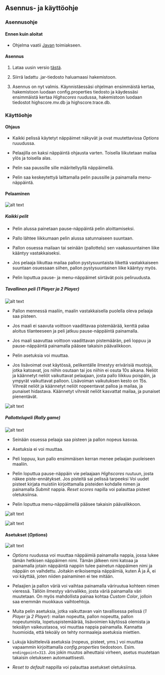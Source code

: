 ## Asennus- ja käyttöohje

### Asennusohje

#### Ennen kuin aloitat

* Ohjelma vaatii [Javan](https://www.java.com/en/) toimiakseen.

#### Asennus

1. Lataa uusin versio [tästä](https://github.com/Jeeses313/ot-harjoitustyo/releases/latest/download/Pong.jar).

2. Siirrä ladattu .jar-tiedosto haluamaasi hakemistoon.

3. Asennus on nyt valmis. Käynnistäessäsi ohjelman ensimmäistä kertaa, hakemistoon luodaan config.properties tiedosto ja käydessäsi ensimmäistä kertaa _Highscores_ ruudussa, hakemistoon luodaan tiedostot highscore.mv.db ja highscore.trace.db.

### Käyttöohje

#### Ohjaus

* Kaikki pelissä käytetyt näppäimet näkyvät ja ovat muutettavissa _Options_ ruuudussa.

* Pelaajilla on kaksi näppäintä ohjausta varten. Toisella liikutetaan mailaa ylös ja toisella alas.

* Pelin saa paussille sille määritellyyllä näppäimellä.

* Pelin saa keskeytettyä laittamalla pelin paussille ja painamalla menu-näppäintä.

#### Pelaaminen

![alt text](https://github.com/Jeeses313/ot-harjoitustyo/blob/master/dokumentaatio/valikkokuva.png "Valikko")


##### Kaikki pelit

* Pelin alussa painetaan pause-näppäintä pelin aloittamiseksi.

* Pallo lähtee liikkumaan pelin alussa satunnaiseen suuntaan.

* Pallon osuessa mailaan tai seinään (pallottelu) sen vaakasuuntainen liike kääntyy vastakkaiseksi.

* Jos pelaaja liikuttaa mailaa pallon pystysuuntaista liikettä vastakkaiseen suuntaan osuessaan siihen, 
pallon pystysuuntainen liike kääntyy myös. 

* Pelin loputtua pause- ja menu-näppäimet siirtävät pois peliruudusta.

##### Tavallinen peli (_1 Player_ ja _2 Player_)

![alt text](https://github.com/Jeeses313/ot-harjoitustyo/blob/master/dokumentaatio/pelikuva.png "Tavallinen peli")

* Pallon mennessä maaliin, maalin vastakkaisella puolella oleva pelaaja saa pisteen.

* Jos maali ei saavuta voittoon vaadittavaa pistemäärää, kenttä palaa aloitus tilanteeseen ja peli jatkuu pause-näppäintä painamalla.

* Jos maali saavuttaa voittoon vaadittavan pistemäärän, peli loppuu ja pause-näppäintä painamalla pääsee takaisin päävalikkoon.

* Pelin asetuksia voi muuttaa.

* Jos lisävoimat ovat käytössä, pelikentälle ilmestyy erivärisiä muotoja, jotka katoavat, jos niihin osutaan tai jos niihin ei osuta 10s aikana. 
Neliöt ja käännetyt neliöt vaikuttavat pelaajaan, josta pallo liikkuu poispäin, ja ympyrät vaikuttavat palloon. Lisävoiman vaikutuksen kesto on 15s. Vihreät neliöt ja käännetyt neliöt nopeentavat palloa ja mailaa, ja punaiset hidastava. 
Käännetyt vihreät neliöt kasvattat mailaa, ja punaiset pienentävät.

![alt text](https://github.com/Jeeses313/ot-harjoitustyo/blob/master/dokumentaatio/lisavoimakuva.png "Lisävoima")

##### Pallottelupeli (_Rally game_)

![alt text](https://github.com/Jeeses313/ot-harjoitustyo/blob/master/dokumentaatio/pallottelukuva.png "Pallottelupeli")

* Seinään osuessa pelaaja saa pisteen ja pallon nopeus kasvaa.

* Asetuksia ei voi muuttaa.

* Peli loppuu, kun pallo ensimmäisen kerran menee pelaajan puoleiseen maaliin.

* Pelin loputtua pause-näppäin vie pelaajaan _Highscores_ ruutuun, josta näkee piste-ennätykset. Jos pisteitä sai pelissä tarpeeksi 
Voi uudet pisteet kirjata muistiin kirjoittamalla pisteiden kohdalle nimen ja painamalla _Submit_ nappia. _Reset scores_ napilla voi palauttaa pisteet oletuksiinsa.

* Pelin loputtua menu-näppäimellä pääsee takaisin päävalikkoon.

![alt text](https://github.com/Jeeses313/ot-harjoitustyo/blob/master/dokumentaatio/highscorekuva1.png "Pisteiden kirjaaminen")

![alt text](https://github.com/Jeeses313/ot-harjoitustyo/blob/master/dokumentaatio/highscorekuva2.png "Pisteiden näkyminen")


#### Asetukset (_Options_)

![alt text](https://github.com/Jeeses313/ot-harjoitustyo/blob/master/dokumentaatio/asetuskuva.png "Asetukset")

* _Options_ ruudussa voi muuttaa näppäimiä painamalla nappia, jossa lukee tämän hetkisen näppäimen nimi. Tämän jälkeen nimi katoaa ja painamalla jotain näppäintä 
nappiin tulee painetun näppäimen nimi ja näppäin on vaihdettu. Joitakin erikoisempia näppäimiä, kuten Å ja Ä, ei voi käyttää, joten niiden painaminen ei tee mitään.

* Pelaajien ja pallon väriä voi vaihtaa painamalla väriruutua kohteen nimen vieressä. Tällöin ilmestyy värivalikko, josta väriä painamalla väri muutetaan. On myös 
mahdollista painaa kohtaa _Custom Color_, jolloin saa enemmän muokkaus vaihtoehtoja.

* Muita pelin asetuksia, jotka vaikuttavan vain tavallisessa pelissä (_1 Player_ ja _2 Player_): mailan nopeutta, pallon nopeutta, pallon nopeutumista, lopetuspistemäärää, 
lisävoimien käytössä olemista ja tekoälyn vaikeustasoa, voi muuttaa nappia painamalla. Kannatta huomioida, että tekoäly on tehty normaaleja asetuksia miettien.

* Lukuja käsitteleviä asetuksia (nopeus, pisteet, yms.) voi muuttaa vapaammin kirjoittamalla _config.properties_ tiedostoon. Esim. `endingpoint=313`. Jos jokin muutos aiheuttaisi virheen, asetus muutetaan takaisin oletukseen automaattisesti.

* _Reset to default_ nappilla voi palauttaa asetukset oletuksiinsa.
